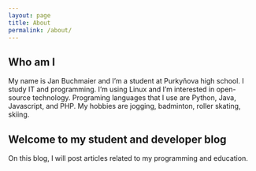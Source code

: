 ```yaml
---
layout: page
title: About
permalink: /about/
---
```


## Who am I

My name is Jan Buchmaier and I’m a student at Purkyňova high school.
I study IT and programming. I’m using Linux and I’m interested in open-source technology.
Programing languages that I use are Python, Java, Javascript, and PHP. My hobbies are jogging, badminton, roller skating, skiing.

## Welcome to my student and developer blog

On this blog, I will post articles related to my programming and education.
